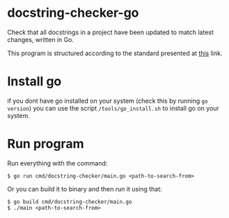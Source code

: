 # docstring-checker-go

Check that all docstrings in a project have been updated to match latest changes, written in Go. 

This program is structured according to the standard presented at [this](https://github.com/golang-standards/project-layout) link.

# Install go

if you dont have go installed on your system (check this by running `go version`) you can
use the script `/tools/go_install.sh` to install go on your system.

# Run program

Run everything with the command:
```
$ go run cmd/docstring-checker/main.go <path-to-search-from>
```

Or you can build it to binary and then run it using that:
```
$ go build cmd/docstring-checker/main.go
$ ./main <path-to-search-from>
```

